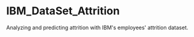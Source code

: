 # IBM_DataSet_Attrition
Analyzing and predicting attrition with IBM's employees' attrition dataset. 

